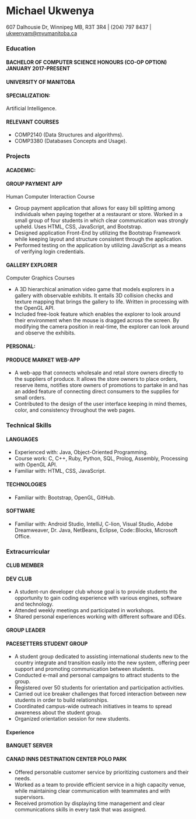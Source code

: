 # Michael Ukwenya
607 Dalhousie Dr, Winnipeg MB, R3T 3R4 | (204) 797 8437 | ukwenyam@myumanitoba.ca

### __Education__
#### BACHELOR OF COMPUTER SCIENCE HONOURS (CO-OP OPTION) JANUARY 2017-PRESENT
#### UNIVERSITY OF MANITOBA
#### SPECIALIZATION:
Artificial Intelligence.
#### RELEVANT COURSES
* COMP2140 (Data Structures and algorithms).  
* COMP3380 (Databases Concepts and Usage).  

### __Projects__
#### ACADEMIC:
#### GROUP PAYMENT APP
Human Computer Interaction Course
* Group payment application that allows for easy bill splitting among individuals when paying together at a restaurant or store. Worked in a small group of four students in which clear communication was strongly upheld. Uses HTML, CSS, JavaScript, and Bootstrap.  
* Designed application Front-End by utilizing the Bootstrap Framework while keeping layout and structure consistent through the application.  
* Performed testing on the application by utilizing JavaScript as a means of verifying login credentials.

#### GALLERY EXPLORER
Computer Graphics Courses
* A 3D hierarchical animation video game that models explorers in a gallery with observable exhibits. It entails 3D collision checks and texture mapping that brings the gallery to life. Written in processing with the OpenGL API.  
* Included free-look feature which enables the explorer to look around their environment when the mouse is dragged across the screen. By modifying the camera position in real-time, the explorer can look around and observe the exhibits.

#### PERSONAL:
#### PRODUCE MARKET WEB-APP
* A web-app that connects wholesale and retail store owners directly to the suppliers of produce. It allows the store owners to place orders, reserve items, notifies store owners of promotions to partake in and has an added feature of connecting direct consumers to the supplies for small orders.  
* Contributed to the design of the user interface keeping in mind themes, color, and consistency throughout the web pages.

### __Technical Skills__
#### LANGUAGES
* Experienced with: Java, Object-Oriented Programming.  
* Course work: C, C++, Ruby, Python, SQL, Prolog, Assembly, Processing with OpenGL API.  
* Familiar with: HTML, CSS, JavaScript.

#### TECHNOLOGIES
* Familiar with: Bootstrap, OpenGL, GitHub.

#### SOFTWARE
* Familiar with: Android Studio, IntelliJ, C-lion, Visual Studio, Adobe Dreamweaver, Dr. Java, NetBeans, Eclipse, Code::Blocks, Microsoft Office.

### __Extracurricular__
#### CLUB MEMBER
#### DEV CLUB
* A student-run developer club whose goal is to provide students the opportunity to gain coding experience with various engines, software and technology.  
* Attended weekly meetings and participated in workshops.  
* Shared personal experiences working with different software and IDEs.

#### GROUP LEADER
#### PACESETTERS STUDENT GROUP
* A student group dedicated to assisting international students new to the country integrate and transition easily into the new system, offering peer support and promoting communication between students.  
* Conducted e-mail and personal campaigns to attract students to the group.  
* Registered over 50 students for orientation and participation activities.  
* Carried out ice breaker challenges that forced interaction between new students in order to build relationships.  
* Coordinated campus-wide outreach initiatives in teams to spread awareness about the student group.  
* Organized orientation session for new students.

#### __Experience__
#### BANQUET SERVER
#### CANAD INNS DESTINATION CENTER POLO PARK
* Offered personable customer service by prioritizing customers and their needs.  
* Worked as a team to provide efficient service in a high capacity venue, while maintaining clear communication with teammates and with supervisors.  
* Received promotion by displaying time management and clear communications skills in every task that was assigned.
